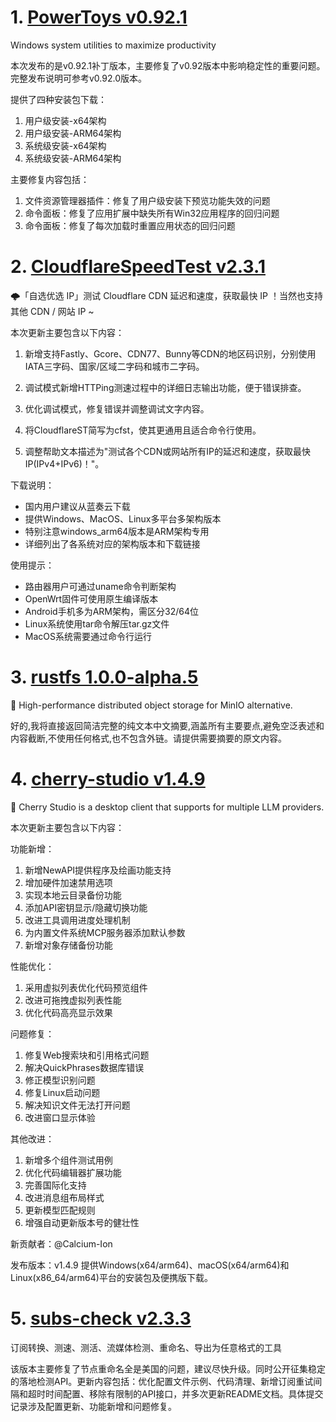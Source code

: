 
# 1. [PowerToys v0.92.1](https://github.com/microsoft/PowerToys/releases/tag/v0.92.1)  
Windows system utilities to maximize productivity

本次发布的是v0.92.1补丁版本，主要修复了v0.92版本中影响稳定性的重要问题。完整发布说明可参考v0.92.0版本。

提供了四种安装包下载：
1. 用户级安装-x64架构
2. 用户级安装-ARM64架构 
3. 系统级安装-x64架构
4. 系统级安装-ARM64架构

主要修复内容包括：
1. 文件资源管理器插件：修复了用户级安装下预览功能失效的问题
2. 命令面板：修复了应用扩展中缺失所有Win32应用程序的回归问题
3. 命令面板：修复了每次加载时重置应用状态的回归问题

# 2. [CloudflareSpeedTest v2.3.1](https://github.com/XIU2/CloudflareSpeedTest/releases/tag/v2.3.1)  
🌩「自选优选 IP」测试 Cloudflare CDN 延迟和速度，获取最快 IP ！当然也支持其他 CDN / 网站 IP ~

本次更新主要包含以下内容：

1. 新增支持Fastly、Gcore、CDN77、Bunny等CDN的地区码识别，分别使用IATA三字码、国家/区域二字码和城市二字码。

2. 调试模式新增HTTPing测速过程中的详细日志输出功能，便于错误排查。

3. 优化调试模式，修复错误并调整调试文字内容。

4. 将CloudflareST简写为cfst，使其更通用且适合命令行使用。

5. 调整帮助文本描述为"测试各个CDN或网站所有IP的延迟和速度，获取最快IP(IPv4+IPv6)！"。

下载说明：
- 国内用户建议从蓝奏云下载
- 提供Windows、MacOS、Linux多平台多架构版本
- 特别注意windows_arm64版本是ARM架构专用
- 详细列出了各系统对应的架构版本和下载链接

使用提示：
- 路由器用户可通过uname命令判断架构
- OpenWrt固件可使用原生编译版本
- Android手机多为ARM架构，需区分32/64位
- Linux系统使用tar命令解压tar.gz文件
- MacOS系统需要通过命令行运行

# 3. [rustfs 1.0.0-alpha.5](https://github.com/rustfs/rustfs/releases/tag/1.0.0-alpha.5)  
🚀 High-performance distributed object storage for MinIO alternative.

好的,我将直接返回简洁完整的纯文本中文摘要,涵盖所有主要要点,避免空泛表述和内容截断,不使用任何格式,也不包含外链。请提供需要摘要的原文内容。

# 4. [cherry-studio v1.4.9](https://github.com/CherryHQ/cherry-studio/releases/tag/v1.4.9)  
🍒 Cherry Studio is a desktop client that supports for multiple LLM providers.

本次更新主要包含以下内容：

功能新增：
1. 新增NewAPI提供程序及绘画功能支持
2. 增加硬件加速禁用选项
3. 实现本地云目录备份功能
4. 添加API密钥显示/隐藏切换功能
5. 改进工具调用进度处理机制
6. 为内置文件系统MCP服务器添加默认参数
7. 新增对象存储备份功能

性能优化：
1. 采用虚拟列表优化代码预览组件
2. 改进可拖拽虚拟列表性能
3. 优化代码高亮显示效果

问题修复：
1. 修复Web搜索块和引用格式问题
2. 解决QuickPhrases数据库错误
3. 修正模型识别问题
4. 修复Linux启动问题
5. 解决知识文件无法打开问题
6. 改进窗口显示体验

其他改进：
1. 新增多个组件测试用例
2. 优化代码编辑器扩展功能
3. 完善国际化支持
4. 改进消息组布局样式
5. 更新模型匹配规则
6. 增强自动更新版本号的健壮性

新贡献者：@Calcium-Ion

发布版本：v1.4.9
提供Windows(x64/arm64)、macOS(x64/arm64)和Linux(x86_64/arm64)平台的安装包及便携版下载。

# 5. [subs-check v2.3.3](https://github.com/beck-8/subs-check/releases/tag/v2.3.3)  
订阅转换、测速、测活、流媒体检测、重命名、导出为任意格式的工具

该版本主要修复了节点重命名全是美国的问题，建议尽快升级。同时公开征集稳定的落地检测API。更新内容包括：优化配置文件示例、代码清理、新增订阅重试间隔和超时时间配置、移除有限制的API接口，并多次更新README文档。具体提交记录涉及配置更新、功能新增和问题修复。

